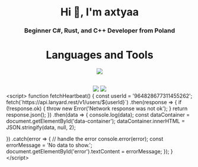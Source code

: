 <h1 align="center">Hi 👋, I'm axtyaa</h1>
<h3 align="center">Beginner C#, Rust, and C++ Developer from Poland</h3>

<h1 align="center">Languages and Tools</h1>
<p align="center">
    <img src="https://skillicons.dev/icons?i=github,ps,ai,visualstudio,javascript,java&perline=7"/>
</p> <br>

<div align="center">
  <img src="https://github-readme-stats.vercel.app/api?username=axtyaa&show_icons=true&theme=radical" /> 
  <img src="https://github-readme-streak-stats.herokuapp.com/?user=axtyaa&theme=tokyonight&hide_border=true" />
</div>
<div>
&lt;script&gt;
        function fetchHeartbeat() {
  const userId = '964828677311455262';
    fetch(`https://api.lanyard.rest/v1/users/${userId}`)
      .then(response => {
        if (!response.ok) {
          throw new Error('Network response was not ok');
    }
           return response.json();
})
      .then(data => {
       console.log(data);
         const dataContainer = document.getElementById('data-container');
            dataContainer.innerHTML = JSON.stringify(data, null, 2);
    
})
       .catch(error => {
    // handle the error
        console.error(error);
          const errorMessage = 'No data to show.';
            document.getElementById('error').textContent = errorMessage;
});
}
&lt;/script&gt;
</div>
